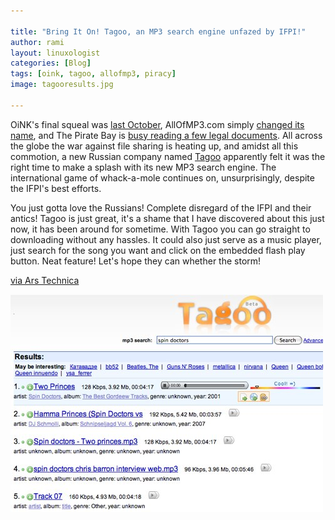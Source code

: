 ```yaml
---

title: "Bring It On! Tagoo, an MP3 search engine unfazed by IFPI!"
author: rami
layout: linuxologist
categories: [Blog]
tags: [oink, tagoo, allofmp3, piracy]
image: tagooresults.jpg

---
```


OiNK's final squeal was [last October](http://arstechnica.com/news.ars/post/20071023-police-ifpi-make-bacon-of-oink-bittorrent-tracker.html), AllOfMP3.com simply [changed its name](http://arstechnica.com/news.ars/post/20070703-allofmp3-com-breathes-its-final-breath.html), and The Pirate Bay is [busy reading a few legal documents](http://arstechnica.com/news.ars/post/20080114-swedish-prosecutors-dump-4000-legal-docs-on-the-pirate-bay.html). All across the globe the war against file sharing is heating up, and amidst all this commotion, a new Russian company named [Tagoo](http://www.tagoo.ru) apparently felt it was the right time to make a splash with its new MP3 search engine. The international game of whack-a-mole continues on, unsurprisingly, despite the IFPI's best efforts.

You just gotta love the Russians! Complete disregard of the IFPI and their antics! Tagoo is just great, it's a shame that I have discovered about this just now, it has been around for sometime. With Tagoo you can go straight to downloading without any hassles. It could also just serve as a music player, just search for the song you want and click on the embedded flash play button. Neat feature! Let's hope they can whether the storm! 

[via Ars Technica](http://arstechnica.com/news.ars/post/20080217-tagoo-youre-it-new-mp3-search-engine-unfazed-by-ifpi.html)

![Tagoo](/assets/images/content/blog/tagooresults.jpg)


